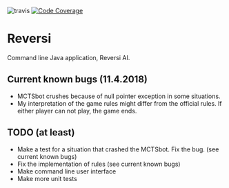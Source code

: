 ![travis](https://travis-ci.org/ValheKouneli/Reversi.svg?branch=master)
[![Code Coverage](https://img.shields.io/codecov/c/github/ValheKouneli/Reversi/master.svg)](https://codecov.io/github/ValheKouneli/Reversi/)

Reversi
=======

Command line Java application, Reversi AI.

## Current known bugs (11.4.2018)

* MCTSbot crushes because of null pointer exception in some situations.
* My interpretation of the game rules might differ from the official rules. If either player can not play, the game ends.

## TODO (at least)

* Make a test for a situation that crashed the MCTSbot. Fix the bug. (see current known bugs)
* Fix the implementation of rules (see current known bugs)
* Make command line user interface
* Make more unit tests
